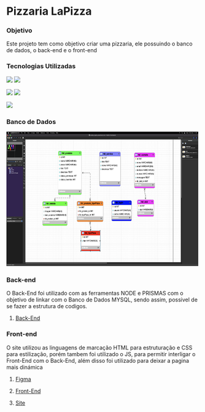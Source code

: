 # Pizzaria LaPizza



### Objetivo

Este projeto tem como objetivo criar uma pizzaria, ele possuindo o banco de dados, o back-end e o front-end





### Tecnologias Utilizadas



<img height="40em" src="https://cdn.jsdelivr.net/gh/devicons/devicon/icons/vscode/vscode-original.svg" /> <img height="40em" src="https://cdn.iconscout.com/icon/free/png-128/postman-3521648-2945092.png"/>

<img height="40em" src="https://cdn.jsdelivr.net/gh/devicons/devicon/icons/figma/figma-original.svg" /> <img height="40em" src="https://cdn.jsdelivr.net/gh/devicons/devicon/icons/git/git-original.svg" /> 

<img height="40em" src="https://dashboard.snapcraft.io/site_media/appmedia/2020/04/mysql-workbench.png">

           


### Banco de Dados



<img height="350em" width="500em" src="./img/banco.png" alt="">   


### Back-end

O Back-End foi utilizado com as ferramentas NODE e PRISMAS com o objetivo de linkar com o Banco de Dados MYSQL, sendo assim, possivel de se fazer a estrutura de codigos.

1. <a href="https://github.com/peruccii/lalapizza">Back-End</a>



### Front-end


O site utilizou as linguagens de marcação HTML para estruturação e CSS para estilização, porém tambem foi utilizado o JS, para permitir interligar o Front-End com o Back-End, além disso foi utilizado para deixar a pagina mais dinámica 



1. <a href="https://www.figma.com/file/fsN6SzrnXr39cX10lJn8Cv/LaPizza-project?node-id=0%3A1&t=BOoTyYfkm2d4hP1O-1"> Figma</a>

2. <a href="https://github.com/peruccii/front-pizzaria">Front-End</a>

3. <a href="">Site</a>

